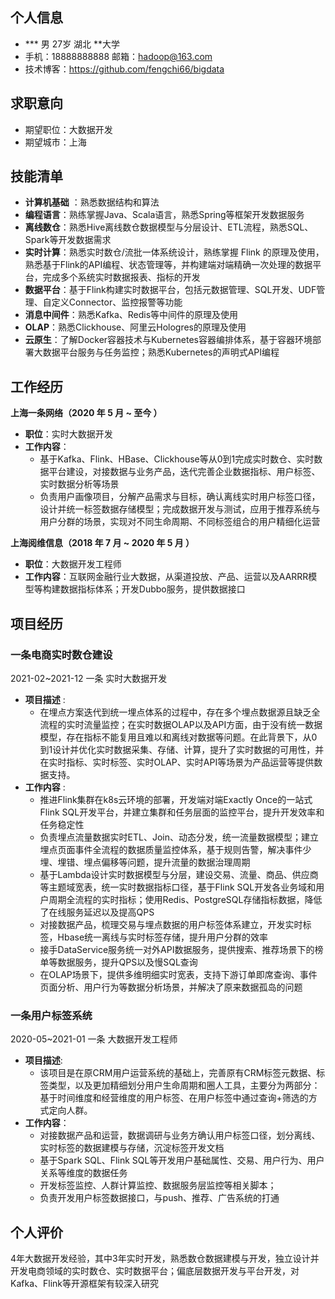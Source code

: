 ## 个人信息

- ***    男    27岁    湖北    **大学
- 手机：18888888888    邮箱：hadoop@163.com
- 技术博客：https://github.com/fengchi66/bigdata

## 求职意向

- 期望职位：大数据开发
- 期望城市：上海


## 技能清单

- **计算机基础** ：熟悉数据结构和算法
- **编程语言**：熟练掌握Java、Scala语言，熟悉Spring等框架开发数据服务
- **离线数仓**：熟悉Hive离线数仓数据模型与分层设计、ETL流程，熟悉SQL、Spark等开发数据需求
- **实时计算**：熟悉实时数仓/流批一体系统设计，熟练掌握 Flink 的原理及使用，熟悉基于Flink的API编程、状态管理等，并构建端对端精确一次处理的数据平台，完成多个系统实时数据报表、指标的开发
- **数据平台**：基于Flink构建实时数据平台，包括元数据管理、SQL开发、UDF管理、自定义Connector、监控报警等功能
- **消息中间件**：熟悉Kafka、Redis等中间件的原理及使用
- **OLAP**：熟悉Clickhouse、阿里云Hologres的原理及使用
- **云原生**：了解Docker容器技术与Kubernetes容器编排体系，基于容器环境部署大数据平台服务与任务监控；熟悉Kubernetes的声明式API编程

## 工作经历

**上海一条网络（2020 年 5 月 ~ 至今 ）**

- **职位**：实时大数据开发
- **工作内容**：
  - 基于Kafka、Flink、HBase、Clickhouse等从0到1完成实时数仓、实时数据平台建设，对接数据与业务产品，迭代完善企业数据指标、用户标签、实时数据分析等场景
  - 负责用户画像项目，分解产品需求与目标，确认离线实时用户标签口径，设计并统一标签数据存储模型；完成数据开发与测试，应用于推荐系统与用户分群的场景，实现对不同生命周期、不同标签组合的用户精细化运营

**上海阅维信息（2018 年 7 月 ~ 2020 年 5 月 ）**

- **职位**：大数据开发工程师
- **工作内容**：互联网金融行业大数据，从渠道投放、产品、运营以及AARRR模型等构建数据指标体系；开发Dubbo服务，提供数据接口

## 项目经历

### 一条电商实时数仓建设

2021-02~2021-12  一条  实时大数据开发

- **项目描述** :
  - 在埋点方案迭代到统一埋点体系的过程中，存在多个埋点数据源且缺乏全流程的实时流量监控；在实时数据OLAP以及API方面，由于没有统一数据模型，存在指标不能复用且难以和离线对数据等问题。在此背景下，从0到1设计并优化实时数据采集、存储、计算，提升了实时数据的可用性，并在实时指标、实时标签、实时OLAP、实时API等场景为产品运营等提供数据支持。
- **工作内容** :
  - 推进Flink集群在k8s云环境的部署，开发端对端Exactly Once的一站式Flink SQL开发平台，并建立集群和任务层面的监控平台，提升开发效率和任务稳定性
  - 负责埋点流量数据实时ETL、Join、动态分发，统一流量数据模型；建立埋点页面事件全流程的数据质量监控体系，基于规则告警，解决事件少埋、埋错、埋点偏移等问题，提升流量的数据治理周期
  - 基于Lambda设计实时数据模型与分层，建设交易、流量、商品、供应商等主题域宽表，统一实时数据指标口径，基于Flink SQL开发各业务域和用户周期全流程的实时指标；使用Redis、PostgreSQL存储指标数据，降低了在线服务延迟以及提高QPS
  - 对接数据产品，梳理交易与埋点数据的用户标签体系建立，开发实时标签，Hbase统一离线与实时标签存储，提升用户分群的效率
  - 接手DataService服务统一对外API数据服务，提供搜索、推荐场景下的榜单等数据服务，提升QPS以及慢SQL查询
  - 在OLAP场景下，提供多维明细实时宽表，支持下游订单即席查询、事件页面分析、用户行为等数据分析场景，并解决了原来数据孤岛的问题

### 一条用户标签系统

2020-05~2021-01  一条  大数据开发工程师

- **项目描述**:
  - 该项目是在原CRM用户运营系统的基础上，完善原有CRM标签元数据、标签类型，以及更加精细划分用户生命周期和圈人工具，主要分为两部分：基于时间维度和经营维度的用户标签、在用户标签中通过查询+筛选的方式定向人群。
- **工作内容**：
  - 对接数据产品和运营，数据调研与业务方确认用户标签口径，划分离线、实时标签的数据建模与存储，沉淀标签开发文档
  - 基于Spark SQL、Flink SQL等开发用户基础属性、交易、用户行为、用户关系等维度的数据任务
  - 开发标签监控、人群计算监控、数据服务层监控等相关脚本；
  - 负责开发用户标签数据接口，与push、推荐、广告系统的打通

## 个人评价

4年大数据开发经验，其中3年实时开发，熟悉数仓数据建模与开发，独立设计并开发电商领域的实时数仓、实时数据平台；偏底层数据开发与平台开发，对Kafka、Flink等开源框架有较深入研究